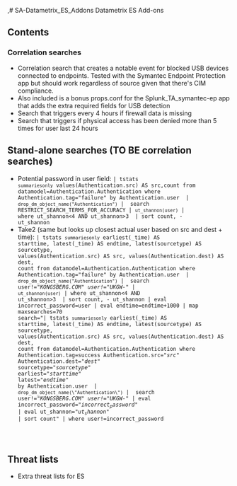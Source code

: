 ,# SA-Datametrix_ES_Addons
Datametrix ES Add-ons

## Contents
### Correlation searches
* Correlation search that creates a notable event for blocked USB devices connected to endpoints. Tested with the Symantec Endpoint Protection app but should work regardless of source given that there's CIM compliance.
 * Also included is a bonus props.conf for the Splunk_TA_symantec-ep app that adds the extra required fields for USB detection 
* Search that triggers every 4 hours if firewall data is missing
* Search that triggers if physical access has been denied more than 5 times for user last 24 hours

## Stand-alone searches (TO BE correlation searches)
* Potential password in user field: <code>| tstats `summariesonly` values(Authentication.src) AS src,count from datamodel=Authentication.Authentication where Authentication.tag="failure" by Authentication.user  | `drop_dm_object_name("Authentication")` |  search RESTRICT_SEARCH_TERMS_FOR_ACCURACY | `ut_shannon(user)` | where ut_shannon<4 AND ut_shannon>3  | sort count, - ut_shannon</code>
 * Take2 (same but looks up closest actual user based on src and dest + time): <code>| tstats `summariesonly` earliest(_time) AS starttime, latest(_time) AS endtime, latest(sourcetype) AS sourcetype, values(Authentication.src) AS src, values(Authentication.dest) AS dest, count from datamodel=Authentication.Authentication where Authentication.tag="failure" by Authentication.user  | `drop_dm_object_name("Authentication")` |  search user!="*KONGSBERG.COM" user!="UKGW-*" | `ut_shannon(user)` | where ut_shannon<4 AND ut_shannon>3  | sort count, - ut_shannon | eval incorrect_password=user | eval endtime=endtime+1000 | map maxsearches=70 search="| tstats `summariesonly` earliest(_time) AS starttime, latest(_time) AS endtime, latest(sourcetype) AS sourcetype, values(Authentication.src) AS src, values(Authentication.dest) AS dest, count from datamodel=Authentication.Authentication where Authentication.tag=success Authentication.src=\"$src$\" Authentication.dest=\"$dest$\" sourcetype=\"$sourcetype$\" earliest=\"$starttime$\" latest=\"$endtime$\" by Authentication.user  | `drop_dm_object_name(\"Authentication\")` |  search user!=\"*KONGSBERG.COM\" user!=\"UKGW-*\" | eval incorrect_password=\"$incorrect_password$\" | eval ut_shannon=\"$ut_shannon$\" | sort count" | where user!=incorrect_password
</code>

## Threat lists
* Extra threat lists for ES

